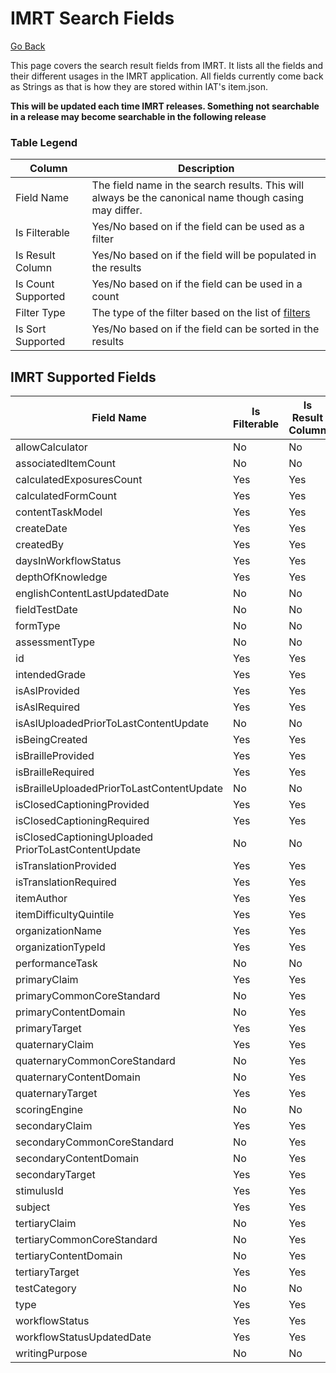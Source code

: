 # IMRT Search Fields

[Go Back](Item_Search_Service_API.md)

This page covers the search result fields from IMRT.  It lists all the fields and their different usages in the IMRT application.  All fields currently come back as Strings as that is how they are stored within IAT's item.json. 

**This will be updated each time IMRT releases.  Something not searchable in a release may become searchable in the following release**

### Table Legend

| Column | Description |
| ------ | ----------- |
| Field Name | The field name in the search results.  This will always be the canonical name though casing may differ. |
| Is Filterable | Yes/No based on if the field can be used as a filter |
| Is Result Column | Yes/No based on if the field will be populated in the results  | 
| Is Count Supported | Yes/No based on if the field can be used in a count |
| Filter Type | The type of the filter based on the list of [filters](Filters.md) |
| Is Sort Supported | Yes/No based on if the field can be sorted in the results |


## IMRT Supported Fields

| Field Name | Is Filterable | Is Result Column | Is Count Supported | Filter Type | Is Sort Supported |
| ---------- | ---------- | ------------- | --------------- | ----------- | ----------- |
| allowCalculator | No | No | No | n/a | No |
| associatedItemCount | No | No | No | n/a | No |
| calculatedExposuresCount | Yes | Yes | No | integerRange | Yes |
| calculatedFormCount | Yes | Yes | No | integerRange | Yes |
| contentTaskModel | Yes | Yes | No | match | Yes |
| createDate | Yes | Yes | No | dateRange | Yes |
| createdBy | Yes | Yes | No | contains | Yes |
| daysInWorkflowStatus | Yes | Yes | No | integerRange | Yes |
| depthOfKnowledge | Yes | Yes | Yes | match |  Yes |
| englishContentLastUpdatedDate | No | No | No | n/a | No |
| fieldTestDate | No | No | No | n/a | No |
| formType | No | No | No | n/a | No |
| assessmentType | No | No | No | n/a | No |
| id | Yes | Yes | No | match | Yes |
| intendedGrade | Yes | Yes | Yes | match | Yes |
| isAslProvided | Yes | Yes | No | match | Yes |
| isAslRequired | Yes | Yes | No | match | Yes |
| isAslUploadedPriorToLastContentUpdate | No | No | No | n/a | No |
| isBeingCreated | Yes | Yes | No | booleanFlag |  Yes |
| isBrailleProvided | Yes | Yes | No | match | Yes |
| isBrailleRequired | Yes | Yes | No | match | Yes |
| isBrailleUploadedPriorToLastContentUpdate | No | No | No | n/a | No |
| isClosedCaptioningProvided | Yes | Yes | No | match | Yes |
| isClosedCaptioningRequired | Yes | Yes | No | match | Yes |
| isClosedCaptioningUploaded PriorToLastContentUpdate | No | No | No | n/a | No |
| isTranslationProvided | Yes | Yes | No | match | Yes |
| isTranslationRequired | Yes | Yes | No | match | Yes |
| itemAuthor | Yes | Yes | Yes | contains | Yes |
| itemDifficultyQuintile | Yes | Yes | Yes | integerRange | Yes |
| organizationName | Yes | Yes | Yes | contains |  Yes |
| organizationTypeId | Yes | Yes | Yes | match | Yes |
| performanceTask | No | No | No | n/a | No |
| primaryClaim | Yes | Yes | Yes | match | Yes |
| primaryCommonCoreStandard | No | Yes | No | n/a | No |
| primaryContentDomain | No | Yes | No | n/a | No |
| primaryTarget | Yes | Yes | Yes | match | Yes |
| quaternaryClaim | Yes | Yes | No | match | Yes |
| quaternaryCommonCoreStandard | No | Yes | No | n/a | No |
| quaternaryContentDomain | No | Yes | No | n/a | No |
| quaternaryTarget | Yes | Yes | Yes | n/a | No |
| scoringEngine | No | No | No | n/a | No |
| secondaryClaim | Yes | Yes | No | match | Yes |
| secondaryCommonCoreStandard | No | Yes | No | n/a | No |
| secondaryContentDomain | No | Yes | No | n/a | No |
| secondaryTarget | Yes | Yes | No | match | Yes |
| stimulusId | Yes | Yes | No | match | Yes |
| subject | Yes | Yes | Yes | match | Yes |
| tertiaryClaim | No | Yes | No | n/a | No |
| tertiaryCommonCoreStandard | No | Yes | No | n/a | No |
| tertiaryContentDomain | No | Yes | No | n/a | No |
| tertiaryTarget | Yes | Yes | No | n/a | Yes |
| testCategory | No | No | No | n/a | No |
| type | Yes | Yes | Yes | match | Yes |
| workflowStatus | Yes | Yes | Yes | match | Yes |
| workflowStatusUpdatedDate | Yes | Yes | No | dateRange | Yes |
| writingPurpose | No | No | No | n/a | No |
